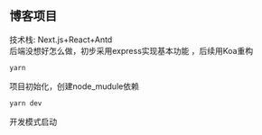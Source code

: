 

## 博客项目
技术栈: Next.js+React+Antd <br/>
后端没想好怎么做，初步采用express实现基本功能 ，后续用Koa重构

```javascript
yarn
```
项目初始化，创建node_mudule依赖
```javascript
yarn dev
```
开发模式启动


